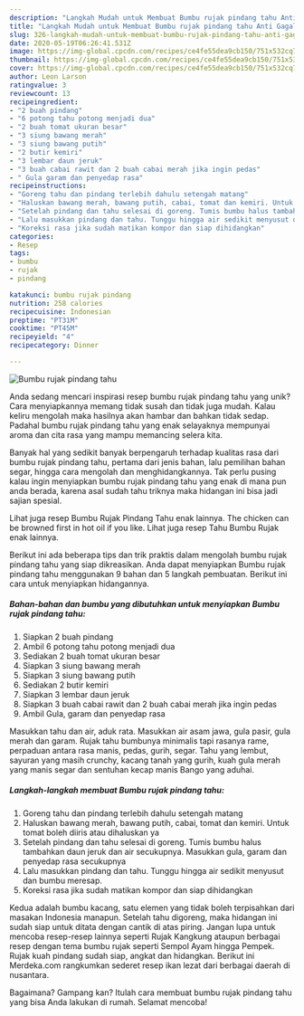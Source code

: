 ```yaml
---
description: "Langkah Mudah untuk Membuat Bumbu rujak pindang tahu Anti Gagal"
title: "Langkah Mudah untuk Membuat Bumbu rujak pindang tahu Anti Gagal"
slug: 326-langkah-mudah-untuk-membuat-bumbu-rujak-pindang-tahu-anti-gagal
date: 2020-05-19T06:26:41.531Z
image: https://img-global.cpcdn.com/recipes/ce4fe55dea9cb150/751x532cq70/bumbu-rujak-pindang-tahu-foto-resep-utama.jpg
thumbnail: https://img-global.cpcdn.com/recipes/ce4fe55dea9cb150/751x532cq70/bumbu-rujak-pindang-tahu-foto-resep-utama.jpg
cover: https://img-global.cpcdn.com/recipes/ce4fe55dea9cb150/751x532cq70/bumbu-rujak-pindang-tahu-foto-resep-utama.jpg
author: Leon Larson
ratingvalue: 3
reviewcount: 13
recipeingredient:
- "2 buah pindang"
- "6 potong tahu potong menjadi dua"
- "2 buah tomat ukuran besar"
- "3 siung bawang merah"
- "3 siung bawang putih"
- "2 butir kemiri"
- "3 lembar daun jeruk"
- "3 buah cabai rawit dan 2 buah cabai merah jika ingin pedas"
- " Gula garam dan penyedap rasa"
recipeinstructions:
- "Goreng tahu dan pindang terlebih dahulu setengah matang"
- "Haluskan bawang merah, bawang putih, cabai, tomat dan kemiri. Untuk tomat boleh diiris atau dihaluskan ya"
- "Setelah pindang dan tahu selesai di goreng. Tumis bumbu halus tambahkan daun jeruk dan air secukupnya. Masukkan gula, garam dan penyedap rasa secukupnya"
- "Lalu masukkan pindang dan tahu. Tunggu hingga air sedikit menyusut dan bumbu meresap."
- "Koreksi rasa jika sudah matikan kompor dan siap dihidangkan"
categories:
- Resep
tags:
- bumbu
- rujak
- pindang

katakunci: bumbu rujak pindang 
nutrition: 258 calories
recipecuisine: Indonesian
preptime: "PT31M"
cooktime: "PT45M"
recipeyield: "4"
recipecategory: Dinner

---
```



![Bumbu rujak pindang tahu](https://img-global.cpcdn.com/recipes/ce4fe55dea9cb150/751x532cq70/bumbu-rujak-pindang-tahu-foto-resep-utama.jpg)

Anda sedang mencari inspirasi resep bumbu rujak pindang tahu yang unik? Cara menyiapkannya memang tidak susah dan tidak juga mudah. Kalau keliru mengolah maka hasilnya akan hambar dan bahkan tidak sedap. Padahal bumbu rujak pindang tahu yang enak selayaknya mempunyai aroma dan cita rasa yang mampu memancing selera kita.

Banyak hal yang sedikit banyak berpengaruh terhadap kualitas rasa dari bumbu rujak pindang tahu, pertama dari jenis bahan, lalu pemilihan bahan segar, hingga cara mengolah dan menghidangkannya. Tak perlu pusing kalau ingin menyiapkan bumbu rujak pindang tahu yang enak di mana pun anda berada, karena asal sudah tahu triknya maka hidangan ini bisa jadi sajian spesial.

Lihat juga resep Bumbu Rujak Pindang Tahu enak lainnya. The chicken can be browned first in hot oil if you like. Lihat juga resep Tahu Bumbu Rujak enak lainnya.


Berikut ini ada beberapa tips dan trik praktis dalam mengolah bumbu rujak pindang tahu yang siap dikreasikan. Anda dapat menyiapkan Bumbu rujak pindang tahu menggunakan 9 bahan dan 5 langkah pembuatan. Berikut ini cara untuk menyiapkan hidangannya.

<!--inarticleads1-->

##### Bahan-bahan dan bumbu yang dibutuhkan untuk menyiapkan Bumbu rujak pindang tahu:

1. Siapkan 2 buah pindang
1. Ambil 6 potong tahu potong menjadi dua
1. Sediakan 2 buah tomat ukuran besar
1. Siapkan 3 siung bawang merah
1. Siapkan 3 siung bawang putih
1. Sediakan 2 butir kemiri
1. Siapkan 3 lembar daun jeruk
1. Siapkan 3 buah cabai rawit dan 2 buah cabai merah jika ingin pedas
1. Ambil  Gula, garam dan penyedap rasa


Masukkan tahu dan air, aduk rata. Masukkan air asam jawa, gula pasir, gula merah dan garam. Rujak tahu bumbunya minimalis tapi rasanya rame, perpaduan antara rasa manis, pedas, gurih, segar. Tahu yang lembut, sayuran yang masih crunchy, kacang tanah yang gurih, kuah gula merah yang manis segar dan sentuhan kecap manis Bango yang aduhai. 

<!--inarticleads2-->

##### Langkah-langkah membuat Bumbu rujak pindang tahu:

1. Goreng tahu dan pindang terlebih dahulu setengah matang
1. Haluskan bawang merah, bawang putih, cabai, tomat dan kemiri. Untuk tomat boleh diiris atau dihaluskan ya
1. Setelah pindang dan tahu selesai di goreng. Tumis bumbu halus tambahkan daun jeruk dan air secukupnya. Masukkan gula, garam dan penyedap rasa secukupnya
1. Lalu masukkan pindang dan tahu. Tunggu hingga air sedikit menyusut dan bumbu meresap.
1. Koreksi rasa jika sudah matikan kompor dan siap dihidangkan


Kedua adalah bumbu kacang, satu elemen yang tidak boleh terpisahkan dari masakan Indonesia manapun. Setelah tahu digoreng, maka hidangan ini sudah siap untuk ditata dengan cantik di atas piring. Jangan lupa untuk mencoba resep-resep lainnya seperti Rujak Kangkung ataupun berbagai resep dengan tema bumbu rujak seperti Sempol Ayam hingga Pempek. Rujak kuah pindang sudah siap, angkat dan hidangkan. Berikut ini Merdeka.com rangkumkan sederet resep ikan lezat dari berbagai daerah di nusantara. 

Bagaimana? Gampang kan? Itulah cara membuat bumbu rujak pindang tahu yang bisa Anda lakukan di rumah. Selamat mencoba!
